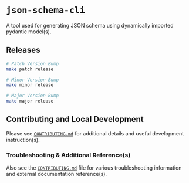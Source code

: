 # `json-schema-cli`

A tool used for generating JSON schema using dynamically imported pydantic model(s).

## Releases

```bash
# Patch Version Bump
make patch release

# Minor Version Bump
make minor release

# Major Version Bump
make major release
```

## Contributing and Local Development

Please see [`CONTRIBUTING.md`](./CONTRIBUTING.md) for additional details and useful development instruction(s).

### Troubleshooting & Additional Reference(s)

Also see the [`CONTRIBUTING.md`](./CONTRIBUTING.md) file for various troubleshooting information and external documentation reference(s).

